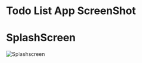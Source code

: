 # Todo List App ScreenShot

# SplashScreen
![Splashscreen](https://user-images.githubusercontent.com/61332266/147141846-b2c491d1-cd72-4da9-87a6-6990edbf69ad.jpeg)
